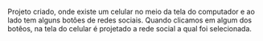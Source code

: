 Projeto criado, onde existe um celular no meio da tela do computador e ao lado tem alguns botôes de redes sociais. Quando clicamos em algum dos botêos, na tela do celular é projetado a rede social a qual foi selecionada.
